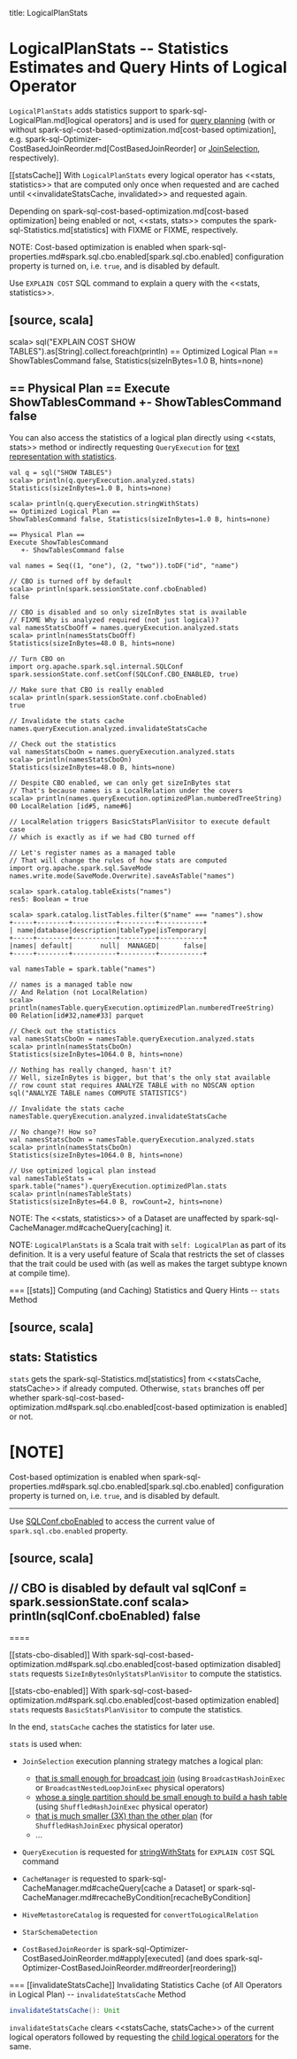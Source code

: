 title: LogicalPlanStats

# LogicalPlanStats -- Statistics Estimates and Query Hints of Logical Operator

`LogicalPlanStats` adds statistics support to spark-sql-LogicalPlan.md[logical operators] and is used for [query planning](SparkPlanner.md) (with or without spark-sql-cost-based-optimization.md[cost-based optimization], e.g. spark-sql-Optimizer-CostBasedJoinReorder.md[CostBasedJoinReorder] or [JoinSelection](execution-planning-strategies/JoinSelection.md), respectively).

[[statsCache]]
With `LogicalPlanStats` every logical operator has <<stats, statistics>> that are computed only once when requested and are cached until <<invalidateStatsCache, invalidated>> and requested again.

Depending on spark-sql-cost-based-optimization.md[cost-based optimization] being enabled or not, <<stats, stats>> computes the spark-sql-Statistics.md[statistics] with FIXME or FIXME, respectively.

NOTE: Cost-based optimization is enabled when spark-sql-properties.md#spark.sql.cbo.enabled[spark.sql.cbo.enabled] configuration property is turned on, i.e. `true`, and is disabled by default.

Use `EXPLAIN COST` SQL command to explain a query with the <<stats, statistics>>.

[source, scala]
----
scala> sql("EXPLAIN COST SHOW TABLES").as[String].collect.foreach(println)
== Optimized Logical Plan ==
ShowTablesCommand false, Statistics(sizeInBytes=1.0 B, hints=none)

== Physical Plan ==
Execute ShowTablesCommand
   +- ShowTablesCommand false
----

You can also access the statistics of a logical plan directly using <<stats, stats>> method or indirectly requesting `QueryExecution` for [text representation with statistics](QueryExecution.md#stringWithStats).

```text
val q = sql("SHOW TABLES")
scala> println(q.queryExecution.analyzed.stats)
Statistics(sizeInBytes=1.0 B, hints=none)

scala> println(q.queryExecution.stringWithStats)
== Optimized Logical Plan ==
ShowTablesCommand false, Statistics(sizeInBytes=1.0 B, hints=none)

== Physical Plan ==
Execute ShowTablesCommand
   +- ShowTablesCommand false
```

```text
val names = Seq((1, "one"), (2, "two")).toDF("id", "name")

// CBO is turned off by default
scala> println(spark.sessionState.conf.cboEnabled)
false

// CBO is disabled and so only sizeInBytes stat is available
// FIXME Why is analyzed required (not just logical)?
val namesStatsCboOff = names.queryExecution.analyzed.stats
scala> println(namesStatsCboOff)
Statistics(sizeInBytes=48.0 B, hints=none)

// Turn CBO on
import org.apache.spark.sql.internal.SQLConf
spark.sessionState.conf.setConf(SQLConf.CBO_ENABLED, true)

// Make sure that CBO is really enabled
scala> println(spark.sessionState.conf.cboEnabled)
true

// Invalidate the stats cache
names.queryExecution.analyzed.invalidateStatsCache

// Check out the statistics
val namesStatsCboOn = names.queryExecution.analyzed.stats
scala> println(namesStatsCboOn)
Statistics(sizeInBytes=48.0 B, hints=none)

// Despite CBO enabled, we can only get sizeInBytes stat
// That's because names is a LocalRelation under the covers
scala> println(names.queryExecution.optimizedPlan.numberedTreeString)
00 LocalRelation [id#5, name#6]

// LocalRelation triggers BasicStatsPlanVisitor to execute default case
// which is exactly as if we had CBO turned off

// Let's register names as a managed table
// That will change the rules of how stats are computed
import org.apache.spark.sql.SaveMode
names.write.mode(SaveMode.Overwrite).saveAsTable("names")

scala> spark.catalog.tableExists("names")
res5: Boolean = true

scala> spark.catalog.listTables.filter($"name" === "names").show
+-----+--------+-----------+---------+-----------+
| name|database|description|tableType|isTemporary|
+-----+--------+-----------+---------+-----------+
|names| default|       null|  MANAGED|      false|
+-----+--------+-----------+---------+-----------+

val namesTable = spark.table("names")

// names is a managed table now
// And Relation (not LocalRelation)
scala> println(namesTable.queryExecution.optimizedPlan.numberedTreeString)
00 Relation[id#32,name#33] parquet

// Check out the statistics
val namesStatsCboOn = namesTable.queryExecution.analyzed.stats
scala> println(namesStatsCboOn)
Statistics(sizeInBytes=1064.0 B, hints=none)

// Nothing has really changed, hasn't it?
// Well, sizeInBytes is bigger, but that's the only stat available
// row count stat requires ANALYZE TABLE with no NOSCAN option
sql("ANALYZE TABLE names COMPUTE STATISTICS")

// Invalidate the stats cache
namesTable.queryExecution.analyzed.invalidateStatsCache

// No change?! How so?
val namesStatsCboOn = namesTable.queryExecution.analyzed.stats
scala> println(namesStatsCboOn)
Statistics(sizeInBytes=1064.0 B, hints=none)

// Use optimized logical plan instead
val namesTableStats = spark.table("names").queryExecution.optimizedPlan.stats
scala> println(namesTableStats)
Statistics(sizeInBytes=64.0 B, rowCount=2, hints=none)
```

NOTE: The <<stats, statistics>> of a Dataset are unaffected by spark-sql-CacheManager.md#cacheQuery[caching] it.

NOTE: `LogicalPlanStats` is a Scala trait with `self: LogicalPlan` as part of its definition. It is a very useful feature of Scala that restricts the set of classes that the trait could be used with (as well as makes the target subtype known at compile time).

=== [[stats]] Computing (and Caching) Statistics and Query Hints -- `stats` Method

[source, scala]
----
stats: Statistics
----

`stats` gets the spark-sql-Statistics.md[statistics] from <<statsCache, statsCache>> if already computed. Otherwise, `stats` branches off per whether spark-sql-cost-based-optimization.md#spark.sql.cbo.enabled[cost-based optimization is enabled] or not.

[NOTE]
====
Cost-based optimization is enabled when spark-sql-properties.md#spark.sql.cbo.enabled[spark.sql.cbo.enabled] configuration property is turned on, i.e. `true`, and is disabled by default.

---

Use [SQLConf.cboEnabled](SQLConf.md#cboEnabled) to access the current value of `spark.sql.cbo.enabled` property.

[source, scala]
----
// CBO is disabled by default
val sqlConf = spark.sessionState.conf
scala> println(sqlConf.cboEnabled)
false
----
====

[[stats-cbo-disabled]]
With spark-sql-cost-based-optimization.md#spark.sql.cbo.enabled[cost-based optimization disabled] `stats` requests `SizeInBytesOnlyStatsPlanVisitor` to compute the statistics.

[[stats-cbo-enabled]]
With spark-sql-cost-based-optimization.md#spark.sql.cbo.enabled[cost-based optimization enabled] `stats` requests `BasicStatsPlanVisitor` to compute the statistics.

In the end, `statsCache` caches the statistics for later use.

`stats` is used when:

* `JoinSelection` execution planning strategy matches a logical plan:
   * [that is small enough for broadcast join](execution-planning-strategies/JoinSelection.md#canBroadcast) (using `BroadcastHashJoinExec` or `BroadcastNestedLoopJoinExec` physical operators)
   * [whose a single partition should be small enough to build a hash table](execution-planning-strategies/JoinSelection.md#canBuildLocalHashMap) (using `ShuffledHashJoinExec` physical operator)
   * [that is much smaller (3X) than the other plan](execution-planning-strategies/JoinSelection.md#muchSmaller) (for `ShuffledHashJoinExec` physical operator)
   * ...

* `QueryExecution` is requested for [stringWithStats](QueryExecution.md#stringWithStats) for `EXPLAIN COST` SQL command

* `CacheManager` is requested to spark-sql-CacheManager.md#cacheQuery[cache a Dataset] or spark-sql-CacheManager.md#recacheByCondition[recacheByCondition]

* `HiveMetastoreCatalog` is requested for `convertToLogicalRelation`

* `StarSchemaDetection`

* `CostBasedJoinReorder` is spark-sql-Optimizer-CostBasedJoinReorder.md#apply[executed] (and does spark-sql-Optimizer-CostBasedJoinReorder.md#reorder[reordering])

=== [[invalidateStatsCache]] Invalidating Statistics Cache (of All Operators in Logical Plan) -- `invalidateStatsCache` Method

```scala
invalidateStatsCache(): Unit
```

`invalidateStatsCache` clears <<statsCache, statsCache>> of the current logical operators followed by requesting the [child logical operators](catalyst/TreeNode.md#children) for the same.
